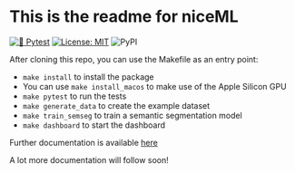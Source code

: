 # This is the readme for niceML
[![🧪 Pytest](
https://github.com/codecentric-oss/niceml/actions/workflows/pytest.yml/badge.svg)](
https://github.com/codecentric-oss/niceml/actions/workflows/pytest.yml)
[![License: MIT](https://img.shields.io/badge/License-MIT-yellow.svg)](
https://opensource.org/licenses/MIT)
![PyPI](https://img.shields.io/pypi/v/niceml)

After cloning this repo, you can use the Makefile as an entry point:

- `make install` to install the package
- You can use `make install_macos` to make use of the Apple Silicon GPU
- `make pytest` to run the tests
- `make generate_data` to create the example dataset
- `make train_semseg` to train a semantic segmentation model
- `make dashboard` to start the dashboard

Further documentation is available [here](https://niceml.io)

A lot more documentation will follow soon!
